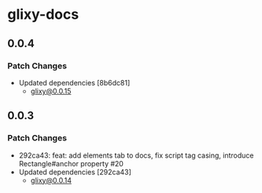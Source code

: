 # glixy-docs

## 0.0.4

### Patch Changes

- Updated dependencies [8b6dc81]
  - glixy@0.0.15

## 0.0.3

### Patch Changes

- 292ca43: feat: add elements tab to docs, fix script tag casing, introduce Rectangle#anchor property #20
- Updated dependencies [292ca43]
  - glixy@0.0.14
